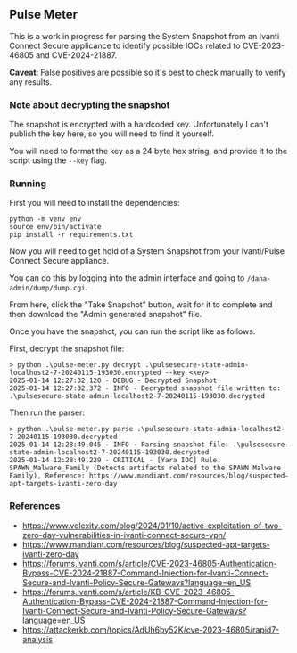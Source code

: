 ## Pulse Meter

This is a work in progress for parsing the System Snapshot from an Ivanti Connect Secure applicance to identify possible IOCs related to CVE-2023-46805 and CVE-2024-21887.

**Caveat**: False positives are possible so it's best to check manually to verify any results.

### Note about decrypting the snapshot

The snapshot is encrypted with a hardcoded key. Unfortunately I can't publish the key here, so you will need to find it yourself.

You will need to format the key as a 24 byte hex string, and provide it to the script using the `--key` flag.

### Running

First you will need to install the dependencies:

```
python -m venv env
source env/bin/activate
pip install -r requirements.txt
```

Now you will need to get hold of a System Snapshot from your Ivanti/Pulse Connect Secure appliance.

You can do this by logging into the admin interface and going to `/dana-admin/dump/dump.cgi`.

From here, click the "Take Snapshot" button, wait for it to complete and then download the "Admin generated snapshot" file.

Once you have the snapshot, you can run the script like as follows.

First, decrypt the snapshot file:

```
> python .\pulse-meter.py decrypt .\pulsesecure-state-admin-localhost2-7-20240115-193030.encrypted --key <key>
2025-01-14 12:27:32,120 - DEBUG - Decrypted Snapshot
2025-01-14 12:27:32,372 - INFO - Decrypted snapshot file written to: .\pulsesecure-state-admin-localhost2-7-20240115-193030.decrypted
```

Then run the parser:

```
> python .\pulse-meter.py parse .\pulsesecure-state-admin-localhost2-7-20240115-193030.decrypted  
2025-01-14 12:28:49,045 - INFO - Parsing snapshot file: .\pulsesecure-state-admin-localhost2-7-20240115-193030.decrypted
2025-01-14 12:28:49,229 - CRITICAL - [Yara IOC] Rule: SPAWN_Malware_Family (Detects artifacts related to the SPAWN Malware Family), Reference: https://www.mandiant.com/resources/blog/suspected-apt-targets-ivanti-zero-day
```

### References

* https://www.volexity.com/blog/2024/01/10/active-exploitation-of-two-zero-day-vulnerabilities-in-ivanti-connect-secure-vpn/
* https://www.mandiant.com/resources/blog/suspected-apt-targets-ivanti-zero-day
* https://forums.ivanti.com/s/article/CVE-2023-46805-Authentication-Bypass-CVE-2024-21887-Command-Injection-for-Ivanti-Connect-Secure-and-Ivanti-Policy-Secure-Gateways?language=en_US
* https://forums.ivanti.com/s/article/KB-CVE-2023-46805-Authentication-Bypass-CVE-2024-21887-Command-Injection-for-Ivanti-Connect-Secure-and-Ivanti-Policy-Secure-Gateways?language=en_US
* https://attackerkb.com/topics/AdUh6by52K/cve-2023-46805/rapid7-analysis
